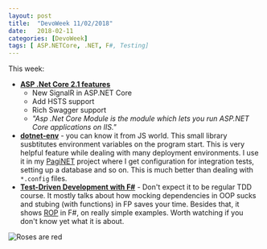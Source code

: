 ```yaml
---
layout: post
title:  "DevoWeek 11/02/2018"
date:   2018-02-11
categories: [DevoWeek]
tags: [ ASP.NETCore, .NET, F#, Testing]
---
```


This week:

* **[ASP .Net Core 2.1 features](https://neelbhatt.com/2018/02/06/asp-net-core-2-1-features/)**
  * New SignalR in ASP.NET Core
  * Add HSTS support
  * Rich Swagger support
  * _"Asp .Net Core Module is the module which lets you run ASP.NET Core applications on IIS."_
* **[dotnet-env](https://github.com/tonerdo/dotnet-env)** - you can know it from JS world. This small library susbtitutes environment variables on the program start. This is very helpful feature while dealing with many deployment environments. I use it in my [PagiNET](http://githbu.com/pizycki/PagiNET) project where I get configuration for integration tests, setting up a database and so on. This is much better than dealing with `*.config` files.
* **[Test-Driven Development with F#](https://app.pluralsight.com/library/courses/fsharp-test-driven-development/table-of-contents)** - Don't expect it to be regular TDD course. It mostly talks about how mocking dependencies in OOP sucks and stubing (with functions) in FP saves your time. Besides that, it shows [ROP](https://fsharpforfunandprofit.com/rop/) in F#, on really simple examples. Worth watching if you don't know yet what it is about. 

![Roses are red](https://i.imgur.com/W8eMu54.png)
                            
